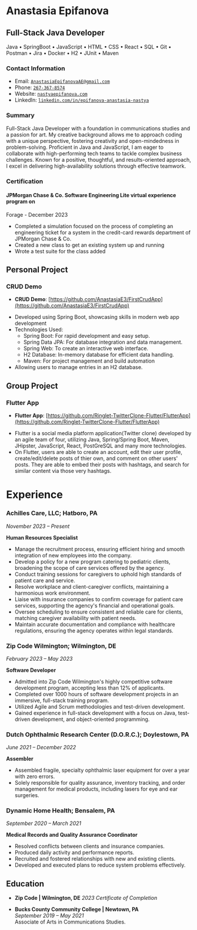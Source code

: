 <script src="http://code.jquery.com/jquery-1.4.2.min.js"></script> <script> var x = document.getElementsByClassName("site-footer-credits"); setTimeout(() => { x[0].remove(); }, 10); </script>

<div class="header-bar"></div>
 <link rel="stylesheet" type="text/css" media="all" href="./style.css" />

<meta property="og:title" content="Anastasia-Epifanova-Public-Portfolio"/>

# Anastasia Epifanova 

## Full-Stack Java Developer

 Java • SpringBoot • JavaScript • HTML • CSS • React • SQL • Git • Postman • Jira • Docker • H2 • JUnit • Maven

### Contact Information

* Email: [`AnastasiaEpifanovaAE@gmail.com`](AnastasiaEpifanovaAE@gmail.com)
* Phone: [`267-367-8574`](tel:+1-267-367-8574)
* Website: [`nastyaepifanova.com`](http://nastyaepifanova.com)
* LinkedIn: [`linkedin.com/in/epifanova-anastasia-nastya`](https://www.linkedin.com/in/epifanova-anastasia-nastya)


### Summary

Full-Stack Java Developer with a foundation in communications studies and a passion for art. My creative background allows me to approach coding with a unique perspective, fostering creativity and open-mindedness in problem-solving. Proficient in Java and JavaScript, I am eager to collaborate with high-performing tech teams to tackle complex business challenges. Known for a positive, thoughtful, and results-oriented approach, I excel in delivering high-availability solutions through effective teamwork.

### Certification

#### JPMorgan Chase & Co. Software Engineering Lite virtual experience program on
Forage - December 2023
* Completed a simulation focused on the process of completing an engineering
 ticket for a system in the credit-card rewards department of JPMorgan Chase &
 Co.
* Created a new class to get an existing system up and running 
* Wrote a test suite for the class added


## Personal Project

### CRUD Demo

- **CRUD Demo**: [https://github.com/AnastasiaE3/FirstCrudApp](https://github.com/AnastasiaE3/FirstCrudApp) 
* Developed using Spring Boot, showcasing skills in modern web app development
* Technologies Used:
  * Spring Boot: For rapid development and easy setup.
  * Spring Data JPA: For database integration and data management.
  * Spring Web: To create an interactive web interface.
  * H2 Database: In-memory database for efficient data handling.
  * Maven: For project management and build automation
* Allowing users to manage entries in an H2 database.

## Group Project

### Flutter App

- **Flutter App**: [https://github.com/Ringlet-TwitterClone-Flutter/FlutterApp](https://github.com/Ringlet-TwitterClone-Flutter/FlutterApp)
* Flutter is a social media platform application(Twitter clone) developed by an agile team of four, utilizing Java, Spring/Spring Boot, Maven, JHipster, JavaScript, React, PostGreSQL and many more technologies.
* On Flutter, users are able to create an account, edit their user profile, create/edit/delete posts of thier own, and comment on other users' posts. They are able to embed their posts with hashtags, and search for similar content via those very hashtags.

# Experience

### Achilles Care, LLC; Hatboro, PA
*November 2023 – Present*

**Human Resources Specialist**

- Manage the recruitment process, ensuring efficient hiring and smooth integration of new employees into the company.
- Develop a policy for a new program catering to pediatric clients, broadening the scope of care services offered by the agency.
- Conduct training sessions for caregivers to uphold high standards of patient care and service.
- Resolve workplace and client-caregiver conflicts, maintaining a harmonious work environment.
- Liaise with insurance companies to confirm coverage for patient care services, supporting the agency's financial and operational goals.
- Oversee scheduling to ensure consistent and reliable care for clients, matching caregiver availability with patient needs.
- Maintain accurate documentation and compliance with healthcare regulations, ensuring the agency operates within legal standards.

### Zip Code Wilmington; Wilmington, DE 
*February 2023 – May 2023*

**Software Developer**
- Admitted into Zip Code Wilmington's highly competitive software development program, accepting less than 12% of applicants.
- Completed over 1000 hours of software development projects in an immersive, full-stack training program.
- Utilized Agile and Scrum methodologies and test-driven development.
- Gained experience in full-stack development with a focus on Java, test-driven development, and object-oriented programming.


### Dutch Ophthalmic Research Center (D.O.R.C.); Doylestown, PA 
*June 2021 – December 2022*

**Assembler**
- Assembled fragile, specialty ophthalmic laser equipment for over a year with zero errors.
- Solely responsible for quality assurance, inventory tracking, and order management for medical products, including lasers for eye and ear surgeries.

### Dynamic Home Health; Bensalem, PA 
*September 2020 – March 2021*

**Medical Records and Quality Assurance Coordinator**
- Resolved conflicts between clients and insurance companies.
- Produced daily activity and performance reports.
- Recruited and fostered relationships with new and existing clients.
- Developed and executed plans to reduce system problems effectively.

## Education
- **Zip Code | Wilmington, DE**
 *2023 Certificate of Completion*

- **Bucks County Community College | Newtown, PA**  
  *September 2019 – May 2021*  
  Associate of Arts in Communications Studies.


